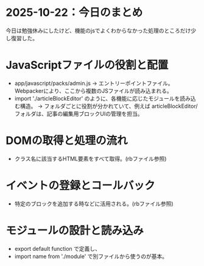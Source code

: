 # 2025-10-22：今日のまとめ
今日は勉強休みにしたけど、機能のjsでよくわからなかった処理のところだけ少し復習した。

# JavaScriptファイルの役割と配置
- app/javascript/packs/admin.js
→ エントリーポイントファイル。Webpackerにより、ここから複数のJSファイルが読み込まれる。
- import './articleBlockEditor' のように、各機能に応じたモジュールを読み込む構造。
→ フォルダごとに役割が分かれていて、例えば articleBlockEditor/ フォルダは、記事の編集用ブロックUIの管理を担当。

# DOMの取得と処理の流れ

- クラス名に該当するHTML要素をすべて取得。(rbファイル参照)


# イベントの登録とコールバック

- 特定のブロックを追加する時などに活用される。(rbファイル参照)


# モジュールの設計と読み込み
- export default function で定義し、
- import name from './module' で別ファイルから使うのが基本。